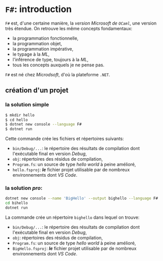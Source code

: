 # `F#`: introduction

`F#` est, d'une certaine manière, la _version Microsoft de `OCaml`_, une version très étendue. On retrouve les même concepts fondamentaux:

- la programmation fonctionnelle,
- la programmation objet,
- la programmation impérative,
- le typage à la _ML_,
- l'inférence de type, toujours à la _ML_,
- tous les concepts auxquels je ne pense pas.

`F#` est né chez _Microdsoft_, d'où la plateforme `.NET`.

## création d'un projet

### la solution simple

```bash
$ mkdir hello
$ cd hello
$ dotnet new console --language F#
$ dotnet run
```

Cette commande crée les fichiers et répertoires suivants:

- `bin/Debug/...`: le répertoire des résultats de compilation dont l'exécutable final en version _Debug_,
- `obj`: répertoires des résidus de compilation,
- `Program.fs`: un source de type _hello world_ à peine amélioré,
- `hello.fsproj`: ***le*** fichier projet utilisable par de nombreux environnements dont _VS Code_.

### la solution ***pro***:

```bash
dotnet new console --name 'BigHello' --output bighello --language F#
cd bihello
dotnet run
```

La commande crée un répertoire `bighello` dans lequel on trouve:

- `bin/Debug/...`: le répertoire des résultats de compilation dont l'exécutable final en version _Debug_,
- `obj`: répertoires des résidus de compilation,
- `Program.fs`: un source de type _hello world_ à peine amélioré,
- `BigHello.fsproj`: ***le*** fichier projet utilisable par de nombreux environnements dont _VS Code_.


